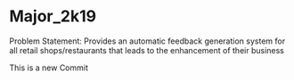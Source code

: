 # Major_2k19
Problem Statement:
Provides an automatic feedback generation system for all retail shops/restaurants that leads to the enhancement of their business

This is a new Commit
